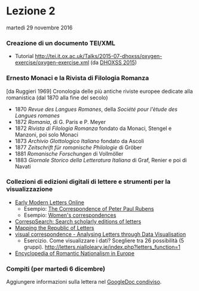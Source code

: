# Lezione 2
martedì 29 novembre 2016

### Creazione di un documento TEI/XML
- Tutorial <http://tei.it.ox.ac.uk/Talks/2015-07-dhoxss/oxygen-exercise/oxygen-exercise.xml> (da [DHOXSS 2015](http://tei.it.ox.ac.uk/Talks/2015-07-dhoxss/))

### Ernesto Monaci e la Rivista di Filologia Romanza
[da Ruggieri 1969] Cronologia delle più antiche riviste europee dedicate alla romanistica (dal 1870 alla fine del secolo)

- 1870 *Revue des Langues Romanes*, della *Société pour l'ètude des Langues romanes*
- 1872 *Romania*, di G. Paris e P. Meyer
- 1872 *Rivista di Filologia Romanza* fondato da Monaci, Stengel e Manzoni, poi solo Monaci
- 1873 *Archivio Glottologico Italiano* fondato da Ascoli
- 1877 *Zeitschrift für romanische Philologie* di Gröber
- 1881 *Romanische Forschungen* di Vollmöller
- 1883 *Giornale Storico della Letteratura Italiana* di Graf, Renier e poi di Navati

### Collezioni di edizioni digitali di lettere e strumenti per la visualizzazione
- [Early Modern Letters Online](http://emlo.bodleian.ox.ac.uk/home)
	- Esempio: [The Correspondence of Peter Paul Rubens ](http://emlo.bodleian.ox.ac.uk/blog/?catalogue=peter-paul-rubens)
	- Esempio: [Women's correspondences](http://emlo.bodleian.ox.ac.uk/forms/advanced?people_gend=female)
- [CorrespSearch: Search scholarly editions of letters](http://correspsearch.net/data.xql?l=en)
- [Mapping the Republic of Letters](http://republicofletters.stanford.edu/index.html)
- [visual correspondence - Analysing Letters through Data Visualisation](http://letters.nialloleary.ie/) 
	- Esercizio. Come visualizzare i dati? Scegliere tra 26 possibilità (5 gruppi). <http://letters.nialloleary.ie/index.php?letters_function=1>
- [Encyclopedia of Romantic Nationalism in Europe](http://romanticnationalism.net/viewer.p/21/59)

### Compiti (per martedì 6 dicembre)

Aggiungere informazioni sulla lettera nel [GoogleDoc condiviso](https://docs.google.com/document/d/1a3w2RD7FX7GnFAryNSVaasCrAWV5DQj_bd0IqmV2Wt4/edit?usp=sharing). 

